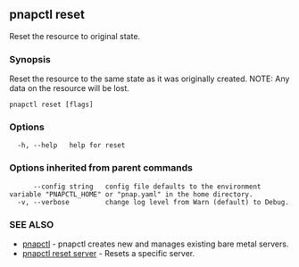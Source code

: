 ## pnapctl reset

Reset the resource to original state.

### Synopsis

Reset the resource to the same state as it was originally created.
NOTE: Any data on the resource will be lost.

```
pnapctl reset [flags]
```

### Options

```
  -h, --help   help for reset
```

### Options inherited from parent commands

```
      --config string   config file defaults to the environment variable "PNAPCTL_HOME" or "pnap.yaml" in the home directory.
  -v, --verbose         change log level from Warn (default) to Debug.
```

### SEE ALSO

* [pnapctl](pnapctl.md)	 - pnapctl creates new and manages existing bare metal servers.
* [pnapctl reset server](pnapctl_reset_server.md)	 - Resets a specific server.

